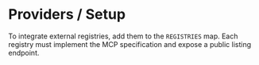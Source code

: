 # Providers / Setup

To integrate external registries, add them to the `REGISTRIES` map. Each registry must implement the MCP specification and expose a public listing endpoint.
